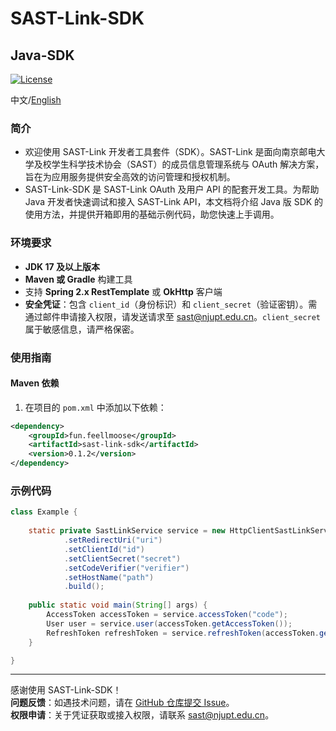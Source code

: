 # SAST-Link-SDK

## Java-SDK

[![License](https://img.shields.io/badge/license-AGPLv3-blue.svg)](https://choosealicense.com/licenses/agpl-3.0/)

中文/[English](https://github.com/feellmoose/sast-link-java-sdk/blob/main/README.md)

### 简介

- 欢迎使用 SAST-Link 开发者工具套件（SDK）。SAST-Link 是面向南京邮电大学及校学生科学技术协会（SAST）的成员信息管理系统与 OAuth 解决方案，旨在为应用服务提供安全高效的访问管理和授权机制。
- SAST-Link-SDK 是 SAST-Link OAuth 及用户 API 的配套开发工具。为帮助 Java 开发者快速调试和接入 SAST-Link API，本文档将介绍 Java 版 SDK 的使用方法，并提供开箱即用的基础示例代码，助您快速上手调用。

### 环境要求

- **JDK 17 及以上版本**
- **Maven 或 Gradle** 构建工具
- 支持 **Spring 2.x RestTemplate** 或 **OkHttp** 客户端
- **安全凭证**：包含 `client_id`（身份标识）和 `client_secret`（验证密钥）。需通过邮件申请接入权限，请发送请求至 [sast@njupt.edu.cn](mailto:sast@njupt.edu.cn)。`client_secret` 属于敏感信息，请严格保密。

### 使用指南

#### Maven 依赖

1. 在项目的 `pom.xml` 中添加以下依赖：

```xml
<dependency>
    <groupId>fun.feellmoose</groupId>
    <artifactId>sast-link-sdk</artifactId>
    <version>0.1.2</version>
</dependency>
```

### 示例代码

```java
class Example {
    
    static private SastLinkService service = new HttpClientSastLinkService.Builder()
            .setRedirectUri("uri")
            .setClientId("id")
            .setClientSecret("secret")
            .setCodeVerifier("verifier")
            .setHostName("path")
            .build();
    
    public static void main(String[] args) {
        AccessToken accessToken = service.accessToken("code");
        User user = service.user(accessToken.getAccessToken());
        RefreshToken refreshToken = service.refreshToken(accessToken.getRefreshToken());
    }

}
```

---

感谢使用 SAST-Link-SDK！  
**问题反馈**：如遇技术问题，请在 [GitHub 仓库提交 Issue](https://github.com/your-repo-link)。  
**权限申请**：关于凭证获取或接入权限，请联系 [sast@njupt.edu.cn](mailto:sast@njupt.edu.cn)。
